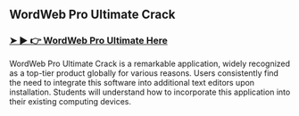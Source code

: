 ## WordWeb Pro Ultimate Crack

### [➤ ► 👉 WordWeb Pro Ultimate Here](https://tinyurl.com/9rdtyvz2)

WordWeb Pro Ultimate Crack is a remarkable application, widely recognized as a top-tier product globally for various reasons. Users consistently find the need to integrate this software into additional text editors upon installation. Students will understand how to incorporate this application into their existing computing devices. 
